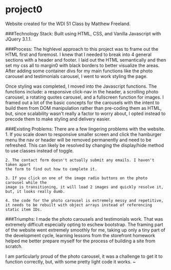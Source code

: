 # project0

Website created for the WDI 51 Class by Matthew Freeland.

###Technology Stack:
Built using HTML, CSS, and Vanilla Javascript with JQuery 3.1.1.

###Process:
The highlevel approach to this project was to frame out the HTML first and foremost. 
I knew that I needed to break into 4 general sections with a header and footer.
I laid out the HTML semantically and then set my css all to margin0 with black borders
to better visualize the areas. After adding some container divs for my main functions
like the photo carousel and testimonials carousel, I went to work styling the page.

Once styling was completed, I moved into the Javascript functions. The functions include: a responsive click-nav in the header, a scrolling photo carousel, a rotating
quotes carousel, and a fullscreen function for images. I framed out a lot of the basic
concepts for the carousels with the intent to build them from DOM manipulation rather
than pre-coding them as HTML, but, since scalability wasn't really a factor to worry
about, I opted instead to precode them to make styling and delivery easier.

###Existing Problems:
There are a few lingering problems with the website. 
    1. If you scale down to responsive smaller screen and click the hamburger menu the
    nav or header will be removed permanently and need to be refreshed. This can likely
    be resolved by changing the display/hide method to use classes instead of toggle.

    2. The contact form doesn't actually submit any emails. I haven't taken apart
    the form to find out how to complete it.

    3. If you click on one of the image radio buttons on the photo carousel while the
    image is transitioning, it will load 2 images and quickly resolve it, but, it looks really dumb.

    4. the code for the photo carousel is extremely messy and repetitive, it needs to be rebuilt with object arrays instead of referencing static item IDs.

###Triumphs:
I made the photo carousels and testimonials work. That was extremely difficult especially opting to eschew bootstrap. The framing part of the website went extremely smoothly for me, taking up only a tiny part of the development cycle, learning lessons from the storefront homework helped me better prepare myself for the process of building a site from scratch.

I am particularly proud of the photo carousel, it was a challenge to get it to function correctly, but, with some pretty light code it works.
~[](readme/photoCarousel.png)